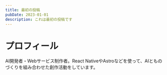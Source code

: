 ```yaml
---
title: 最初の投稿
pubDate: 2023-01-01
description: これは最初の投稿です
---
```


# プロフィール

AI開発者・Webサービス制作者。React NativeやAstroなどを使って、AIとものづくりを組み合わせた創作活動をしています。